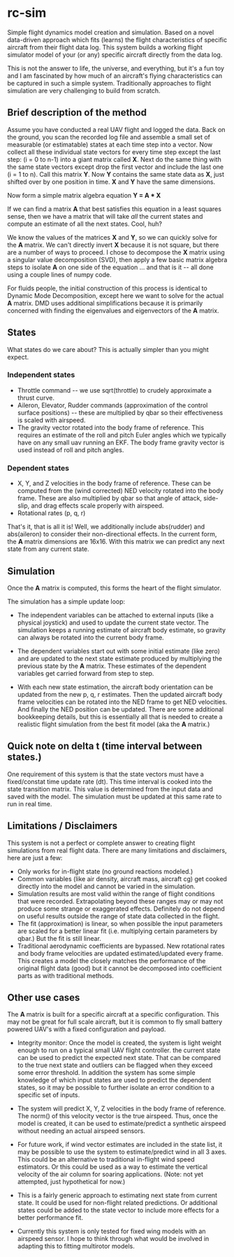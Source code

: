 # rc-sim

Simple flight dynamics model creation and simulation.  Based on a
novel data-driven approach which fits (learns) the flight
characteristics of specific aircraft from their flight data log.  This
system builds a working flight simulator model of your (or any)
specific aircraft directly from the data log.

This is not the answer to life, the universe, and everything, but it's
a fun toy and I am fascinated by how much of an aircraft's flying
characteristics can be captured in such a simple system.
Traditionally approaches to flight simulation are very challenging to
build from scratch.

## Brief description of the method

Assume you have conducted a real UAV flight and logged the data.  Back
on the ground, you scan the recorded log file and assemble a small set
of measurable (or estimatable) states at each time step into a vector.
Now collect all these individual state vectors for every time step
except the last step: (i = 0 to n-1) into a giant matrix called **X**.
Next do the same thing with the same state vectors except drop the
first vector and include the last one (i = 1 to n).  Call this matrix
**Y**.  Now **Y** contains the same state data as **X**, just shifted
over by one position in time.  **X** and **Y** have the same
dimensions.

Now form a simple matrix algebra equation **Y = A * X**

If we can find a matrix **A** that best satisfies this equation in a
least squares sense, then we have a matrix that will take *all* the
current states and compute an estimate of all the next states.  Cool,
huh?

We know the values of the matrices **X** and **Y**, so we can quickly
solve for the **A** matrix.  We can't directly invert **X** because it
is not square, but there are a number of ways to proceed. I chose to
decompose the **X** matrix using a singular value decomposition (SVD),
then apply a few basic matrix algebra steps to isolate **A** on one
side of the equation ... and that is it -- all done using a couple
lines of numpy code.

For fluids people, the initial construction of this process is
identical to Dynamic Mode Decomposition, except here we want to solve
for the actual **A** matrix.  DMD uses additional simplifications
because it is primarily concerned with finding the eigenvalues and
eigenvectors of the **A** matrix.

## States

What states do we care about?  This is actually simpler than you might
expect.

### Independent states

* Throttle command -- we use sqrt(throttle) to crudely approximate a
  thrust curve.
* Aileron, Elevator, Rudder commands (approximation of the control
  surface positions) -- these are multiplied by qbar so their
  effectiveness is scaled with airspeed.
* The gravity vector rotated into the body frame of reference.  This
  requires an estimate of the roll and pitch Euler angles which we
  typically have on any small uav running an EKF.  The body frame
  gravity vector is used instead of roll and pitch angles.

### Dependent states

* X, Y, and Z velocities in the body frame of reference.  These can be
  computed from the (wind corrected) NED velocity rotated into the
  body frame.  These are also multiplied by qbar so that angle of
  attack, side-slip, and drag effects scale properly with airspeed.
* Rotational rates (p, q, r)

That's it, that is all it is!  Well, we additionally include abs(rudder)
and abs(aileron) to consider their non-directional effects.  In the
current form, the **A** matrix dimensions are 16x16.  With this matrix
we can predict any next state from any current state.

## Simulation

Once the **A** matrix is computed, this forms the heart of the flight
simulator.

The simulation has a simple update loop:

* The independent variables can be attached to external inputs (like a
  physical joystick) and used to update the current state vector.  The
  simulation keeps a running estimate of aircraft body estimate, so
  gravity can always be rotated into the current body frame.

* The dependent variables start out with some initial estimate (like
  zero) and are updated to the next state estimate produced by
  multiplying the previous state by the **A** matrix.  These estimates
  of the dependent variables get carried forward from step to step.

* With each new state estimation, the aircraft body orientation can be
  updated from the new p, q, r estimates.  Then the updated aircraft
  body frame velocities can be rotated into the NED frame to get NED
  velocities.  And finally the NED position can be updated.  There are
  some additional bookkeeping details, but this is essentially all
  that is needed to create a realistic flight simulation from the best
  fit model (aka the **A** matrix.)

## Quick note on delta t (time interval between states.)

One requirement of this system is that the state vectors must have a
fixed/constat time update rate (dt).  This time interval is cooked
into the state transition matrix.  This value is determined from the
input data and saved with the model.  The simulation must be updated
at this same rate to run in real time.

## Limitations / Disclaimers

This system is not a perfect or complete answer to creating flight
simulations from real flight data.  There are many limitations and
disclaimers, here are just a few:

* Only works for in-flight state (no ground reactions modeled.)
* Common variables (like air density, aircraft mass, aircraft cg) get
  cooked directly into the model and cannot be varied in the
  simulation.
* Simulation results are most valid within the range of flight
  conditions that were recorded.  Extrapolating beyond these ranges
  may or may not produce some strange or exaggerated effects.
  Definitely do not depend on useful results outside the range of
  state data collected in the flight.
* The fit (approximation) is linear, so when possible the input
  parameters are scaled for a better linear fit (i.e. multiplying
  certain parameters by qbar.)  But the fit is still linear.
* Traditional aerodynamic coefficients are bypassed. New rotational
  rates and body frame velocities are updated estimated/updated every
  frame.  This creates a model the closely matches the performance of
  the original flight data (good) but it cannot be decomposed into
  coefficient parts as with traditional methods.

## Other use cases

The **A** matrix is built for a specific aircraft at a specific
configuration.  This may not be great for full scale aircraft, but it
is common to fly small battery powered UAV's with a fixed
configuration and payload.

* Integrity monitor: Once the model is created, the system is light
  weight enough to run on a typical small UAV flight controller.  the
  current state can be used to predict the expected next state.  That
  can be compared to the true next state and outliers can be flagged
  when they exceed some error threshold.  In addition the system has
  some simple knowledge of which input states are used to predict the
  dependent states, so it may be possible to further isolate an error
  condition to a specific set of inputs.

* The system will predict X, Y, Z velocities in the body frame of
  reference.  The norm() of this velocity vector is the true airspeed.
  Thus, once the model is created, it can be used to estimate/predict
  a synthetic airspeed without needing an actual airspeed sensors.

* For future work, if wind vector estimates are included in the state
  list, it may be possible to use the system to estimate/predict wind
  in all 3 axes.  This could be an alternative to traditional
  in-flight wind speed estimators.  Or this could be used as a way to
  estimate the vertical velocity of the air column for soaring
  applications.  (Note: not yet attempted, just hypothetical for now.)

* This is a fairly generic approach to estimating next state from
  current state.  It could be used for non-flight related predictions.
  Or additional states could be added to the state vector to include
  more effects for a better performance fit.

* Currently this system is only tested for fixed wing models with an
  airspeed sensor.  I hope to think through what would be involved in
  adapting this to fitting multirotor models.